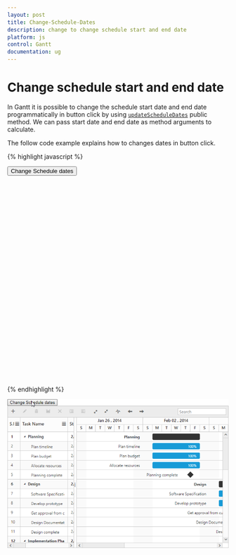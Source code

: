 ```yaml
---
layout: post
title: Change-Schedule-Dates
description: change to change schedule start and end date
platform: js
control: Gantt
documentation: ug
---
```


# Change schedule start and end date

In Gantt it is possible to change the schedule start date and end date programmatically in button click by using [`updateScheduleDates`](/api/js/ejgantt#methods:updatescheduledates) public method.
We can pass start date and end date as method arguments to calculate.

The follow code example explains how to changes dates in button click.

{% highlight javascript %}

<button onclick="updateScheduleDates()">Change Schedule dates</button>
<div id="gantt" style="height:450px;width:700px"></div>
<script type="text/javascript">
    $("#gantt").ejGantt({
        //...
    });

    function updateScheduleDates() {
            var ganttObj = $("#gantt").data("ejGantt");
            ganttObj.updateScheduleDates("01/30/2014","03/10/2014");
        }
</script>

{% endhighlight %}

![](/js/Gantt/How-to/Change-Schedule-Date_Images/image-1.png)